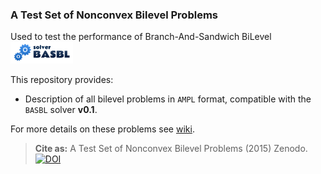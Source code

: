 ### A Test Set of Nonconvex Bilevel Problems 

Used to test the performance of Branch-And-Sandwich BiLevel
<a href="https://github.com/basblsolver/manual/wiki"><img src="https://github.com/basblsolver/manual/blob/master/images/BASBL-logo-landscape.png" width="100"></a>

This repository provides:
* Description of all bilevel problems in `AMPL` format, compatible with the `BASBL` solver __v0.1__.

For more details on these problems see [wiki](https://github.com/basblsolver/test-problems/wiki).

> __Cite as:__ A Test Set of Nonconvex Bilevel Problems (2015) Zenodo. 
[![DOI](https://zenodo.org/badge/19541/basblsolver/test-problems.svg)](https://zenodo.org/badge/latestdoi/19541/basblsolver/test-problems)

